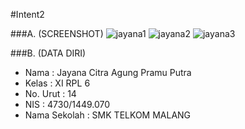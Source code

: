 #Intent2

###A. (SCREENSHOT)
![jayana1](https://cloud.githubusercontent.com/assets/22091034/20038628/8b268c8a-a469-11e6-8069-d18e67b63f1d.png)
![jayana2](https://cloud.githubusercontent.com/assets/22091034/20038629/8b292fd0-a469-11e6-8a85-22ad77b93143.png)
![jayana3](https://cloud.githubusercontent.com/assets/22091034/20038630/8b2cc2b2-a469-11e6-94b7-af3c9a88b6d9.png)

###B. (DATA DIRI)
- Nama          : Jayana Citra Agung Pramu Putra
- Kelas         : XI RPL 6
- No. Urut      : 14
- NIS           : 4730/1449.070
- Nama Sekolah  : SMK TELKOM MALANG
